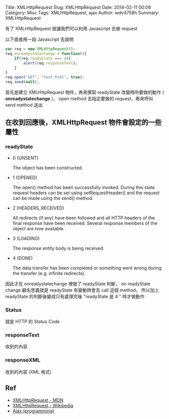 Title: XMLHttpRequest
Slug: XMLHttpRequest
Date: 2014-02-11 00:06
Category: Misc
Tags: XMLHttpRequest, ajax
Author: wdv4758h
Summary: XMLHttpRequest

有了 XMLHttpRequest 就讓我們可以利用 Javascript 去做 request

以下直接用一段 Javascript 去說明

```javascript
var req = new XMLHttpRequest();
req.onreadystatechange = function(){
    if(req.readyState === 4){
        alert(req.responseText);
    }
}
req.open('GET', "test.html", true);
req.send(null);
```

首先是建立 XMLHttpRequest 物件，再來撰寫 readyState 改變時所要做的動作 ( **onreadystatechange** )，
open method 去指定要做的 request，再來呼叫 send method 送出

## 在收到回應後，XMLHttpRequest 物件會設定的一些屬性

### readyState

- 0 (UNSENT)

    The object has been constructed.

- 1 (OPENED)

    The open() method has been successfully invoked. During this state request headers can be set using setRequestHeader() and the request can be made using the send() method.

- 2 (HEADERS_RECEIVED)

    All redirects (if any) have been followed and all HTTP headers of the final response have been received. Several response members of the object are now available.

- 3 (LOADING)

    The response entity body is being received.

- 4 (DONE)

    The data transfer has been completed or something went wrong during the transfer (e.g. infinite redirects).

因此才在 onreadystatechange 裡做了 readyState 判斷，
on readyState change 顧名思義就是 readyState 有變動時會去 call 這個 method，
所以加上 readyState 的判斷後變成只有處理完後 "readyState 是 4 " 時才做動作

### Status

就是 HTTP 的 Status Code

### responseText

收到的內容

### responseXML

收到的內容 (XML 格式)

## Ref

- [XMLHttpRequest - MDN](https://developer.mozilla.org/en/docs/Web/API/XMLHttpRequest)
- [XMLHttpRequest - Wikipedia](https://en.wikipedia.org/wiki/XMLHttpRequest)
- [Ajax (programming)](https://en.wikipedia.org/wiki/Ajax_%28programming%29)
